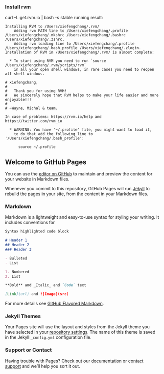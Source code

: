 ### Install rvm
curl -L get.rvm.io | bash -s stable
running result: 
```
Installing RVM to /Users/xiefengchang/.rvm/
    Adding rvm PATH line to /Users/xiefengchang/.profile /Users/xiefengchang/.mkshrc /Users/xiefengchang/.bashrc /Users/xiefengchang/.zshrc.
    Adding rvm loading line to /Users/xiefengchang/.profile /Users/xiefengchang/.bash_profile /Users/xiefengchang/.zlogin.
Installation of RVM in /Users/xiefengchang/.rvm/ is almost complete:

  * To start using RVM you need to run `source /Users/xiefengchang/.rvm/scripts/rvm`
    in all your open shell windows, in rare cases you need to reopen all shell windows.

# xiefengchang,
#
#   Thank you for using RVM!
#   We sincerely hope that RVM helps to make your life easier and more enjoyable!!!
#
# ~Wayne, Michal & team.

In case of problems: https://rvm.io/help and https://twitter.com/rvm_io

  * WARNING: You have '~/.profile' file, you might want to load it,
    to do that add the following line to '/Users/xiefengchang/.bash_profile':

      source ~/.profile
```



## Welcome to GitHub Pages

You can use the [editor on GitHub](https://github.com/fengchangfight/fengchang-s-rubynotes/edit/master/README.md) to maintain and preview the content for your website in Markdown files.

Whenever you commit to this repository, GitHub Pages will run [Jekyll](https://jekyllrb.com/) to rebuild the pages in your site, from the content in your Markdown files.

### Markdown

Markdown is a lightweight and easy-to-use syntax for styling your writing. It includes conventions for

```markdown
Syntax highlighted code block

# Header 1
## Header 2
### Header 3

- Bulleted
- List

1. Numbered
2. List

**Bold** and _Italic_ and `Code` text

[Link](url) and ![Image](src)
```

For more details see [GitHub Flavored Markdown](https://guides.github.com/features/mastering-markdown/).

### Jekyll Themes

Your Pages site will use the layout and styles from the Jekyll theme you have selected in your [repository settings](https://github.com/fengchangfight/fengchang-s-rubynotes/settings). The name of this theme is saved in the Jekyll `_config.yml` configuration file.

### Support or Contact

Having trouble with Pages? Check out our [documentation](https://help.github.com/categories/github-pages-basics/) or [contact support](https://github.com/contact) and we’ll help you sort it out.
